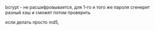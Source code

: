 bcrypt - не расшифровывается, для 1-го и того же пароля сгенерит разный хэш и сможет потом проверить

если делать просто md5, 